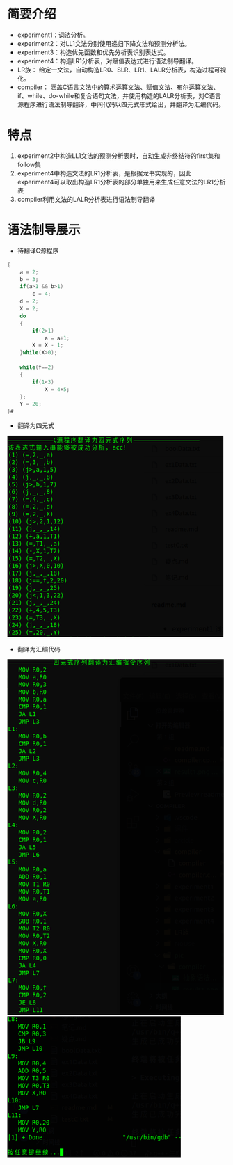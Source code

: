 # 简要介绍
* experiment1：词法分析。
* experiment2：对LL1文法分别使用递归下降文法和预测分析法。
* experiment3：构造优先函数和优先分析表识别表达式。
* experiment4：构造LR1分析表，对赋值表达式进行语法制导翻译。
* LR族：
  给定一文法，自动构造LR0、SLR、LR1、LALR分析表，构造过程可视化。
* compiler：
  涵盖C语言文法中的算术运算文法、赋值文法、布尔运算文法、if、while、do-while和复合语句文法，并使用构造的LALR分析表，对C语言源程序进行语法制导翻译，中间代码以四元式形式给出，并翻译为汇编代码。

# 特点
1. experiment2中构造LL1文法的预测分析表时，自动生成非终结符的first集和follow集
2. experiment4中构造文法的LR1分析表，是根据龙书实现的，因此experiment4可以取出构造LR1分析表的部分单独用来生成任意文法的LR1分析表
3. compiler利用文法的LALR分析表进行语法制导翻译

# 语法制导展示
* 待翻译C源程序
```C
{
    a = 2;
    b = 3;
    if(a>1 && b>1)
        c = 4;
    d = 2;
    X = 2;
    do
    {
        if(2>1)
            a = a+1;
        X = X - 1;
    }while(X>0);

    while(f==2)
    {
        if(1<3)
            X = 4+5;
    };
    Y = 20;
}#
```
* 翻译为四元式

![](pic/compiler/result1.png)

* 翻译为汇编代码

![](pic/compiler/result2.png)
![](pic/compiler/result3.png)